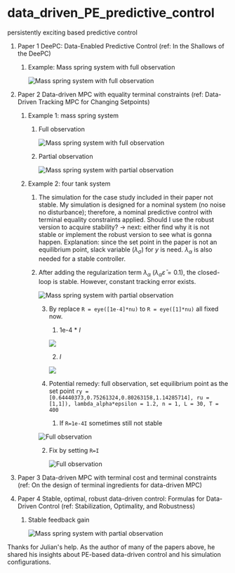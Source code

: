 # data_driven_PE_predictive_control
persistently exciting based predictive control

1. Paper 1 DeePC: Data-Enabled Predictive Control (ref: In the Shallows of the DeePC)

   1. Example: Mass spring system with full observation

      ![Mass spring system with full observation](images/mass_spring_DeePC.png)

2. Paper 2 Data-driven MPC with equality terminal constraints (ref: Data-Driven Tracking MPC for Changing Setpoints)

   1. Example 1: mass spring system

      1. Full observation

         ![Mass spring system with full observation](images/mass_spring_PE_full_obs_with_eq_terminal.png)

      2. Partial observation

         ![Mass spring system with partial observation](images/mass_spring_PE_partial_obs_with_eq_terminal.png)

   2. Example 2: four tank system

      1. The simulation for the case study included in their paper not stable. My simulation is designed for a nominal system (no noise no disturbance); therefore, a nominal predictive control with terminal equality constraints applied. Should I use the robust version to acquire stability? -> next: either find why it is not stable or implement the robust version to see what is gonna happen. Explanation: since the set point in the paper is not an equilibrium point, slack variable ($\lambda_{\sigma}$) for $y$ is need. $\lambda_{\alpha}$ is also needed for a stable controller.

      2. After adding the regularization term $\lambda_{\alpha}$ ($\lambda_{\alpha} \bar{\varepsilon} = 0.1$), the closed-loop is stable. However, constant tracking error exists. 

         ![Mass spring system with partial observation](images/four_tank_PE_partial_obs_with_eq_terminal_sigma_alpha.png)

         3. By replace `R = eye([1e-4]*nu)`  to  `R = eye([1]*nu)` all fixed now.

            1. 1e-4 * $I$

            ![](images/four_tank_PE_partial_obs_with_eq_terminal_sigma_alpha_Q=1e-4.png)

            2. $I$

            ![](images/four_tank_PE_partial_obs_with_eq_terminal_sigma_alpha_Q=1.png)

         4. Potential remedy: full observation, set equilibrium point as the set point `ry = [0.64440373,0.75261324,0.80263158,1.14285714], ru = [1,1]), lambda_alpha*epsilon = 1.2, n = 1, L = 30, T = 400`

            1. If `R=1e-4I` sometimes still not stable

         ![Full observation](images/four_tank_PE_full_obs_with_eq_terminal_sigma_alpha.png)

         2. Fix by setting `R=I`

            ![Full observation](images/four_tank_PE_full_obs_with_eq_terminal_sigma_alpha_R=1.png)

3. Paper 3 Data-driven MPC with terminal cost and terminal constraints (ref: On the design of terminal ingredients for data-driven MPC)

4. Paper 4 Stable, optimal, robust data-driven control: Formulas for Data-Driven Control (ref: Stabilization, Optimality, and Robustness)

   1. Stable feedback gain

      ![Mass spring system with partial observation](images/mass_spring_stable_fb.png)





Thanks for Julian's help. As the author of many of the papers above, he shared his insights about PE-based data-driven control and his simulation configurations. 
